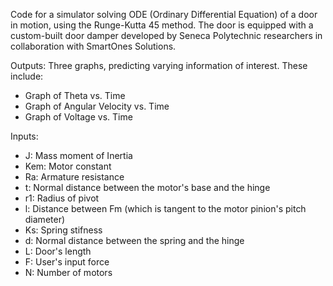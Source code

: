 Code for a simulator solving ODE (Ordinary Differential Equation) of a door in motion, using the Runge-Kutta 45 method. The door is equipped with a custom-built door damper developed by Seneca Polytechnic researchers in collaboration with SmartOnes Solutions.

Outputs:
Three graphs, predicting varying information of interest. These include:
- Graph of Theta vs. Time
- Graph of Angular Velocity vs. Time
- Graph of Voltage vs. Time

Inputs:
- J: Mass moment of Inertia
- Kem: Motor constant
- Ra: Armature resistance
- t: Normal distance between the motor's base and the hinge
- r1: Radius of pivot
- l: Distance between Fm (which is tangent to the motor pinion's pitch diameter)
- Ks: Spring stifness
- d: Normal distance between the spring and the hinge
- L: Door's length
- F: User's input force
- N: Number of motors


